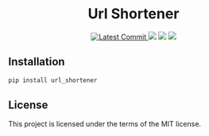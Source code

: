 <h1 align="center">
    <strong>Url Shortener</strong>
</h1>
<p align="center">
    <a href="https://github.com/viagostini/url_shortener" target="_blank">
        <img src="https://img.shields.io/github/last-commit/viagostini/url_shortener" alt="Latest Commit">
    </a>
        <img src="https://img.shields.io/github/workflow/status/viagostini/url_shortener/Test">
        <img src="https://img.shields.io/codecov/c/github/viagostini/url_shortener">
    <img src="https://img.shields.io/github/license/viagostini/url_shortener">
</p>


## Installation

``` bash
pip install url_shortener
```

## License

This project is licensed under the terms of the MIT license.
